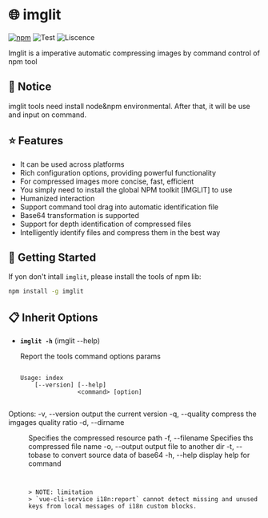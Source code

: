 # :globe_with_meridians: imglit

[![npm](https://img.shields.io/badge/npm-imglit-green)](https://www.npmjs.com/package/imglit)
![Test](https://img.shields.io/github/issues/ouyangzhigang/imglit)
![Liscence](https://img.shields.io/github/license/ouyangzhigang/imglit)

Imglit is a imperative automatic compressing images by command control of npm tool


## :loudspeaker: Notice
imglit tools need install node&npm environmental. After that, it will be use and input on command.

## :star: Features
- It can be used across platforms
- Rich configuration options, providing powerful functionality
- For compressed images more concise, fast, efficient
- You simply need to install the global NPM toolkit [IMGLIT] to use
- Humanized interaction
- Support command tool drag into automatic identification file
- Base64 transformation is supported
- Support for depth identification of compressed files
- Intelligently identify files and compress them in the best way

## :rocket: Getting Started
If yon don't intall `imglit`, please install the tools of npm lib:

```sh
npm install -g imglit
```

## :clipboard: Inherit Options
- **`imglit -h`** (imglit --help)

  Report the tools command options params
  ```shell
  
  Usage: index
      [--version] [--help]
                  <command> [option]


Options:
  -v, --version          output the current version
  -q, --quality <ratio>  compress the imgages quality ratio
  -d, --dirname <dir>    Specifies the compressed resource path
  -f, --filename <file>  Specifies ths compressed file name
  -o, --output <export>  output file to another dir
  -t, --tobase <name>    to convert source data of base64
  -h, --help             display help for command
  ```
  

> NOTE: limitation
> `vue-cli-service i18n:report` cannot detect missing and unused keys from local messages of i18n custom blocks.
